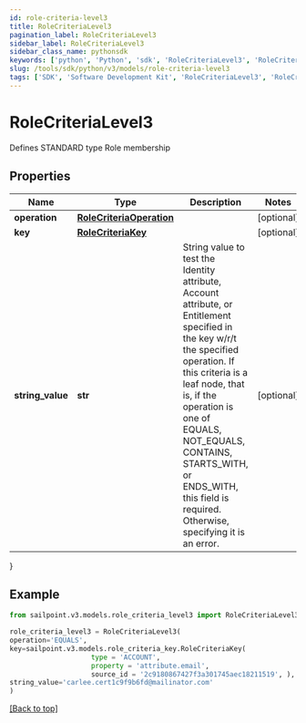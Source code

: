 ```yaml
---
id: role-criteria-level3
title: RoleCriteriaLevel3
pagination_label: RoleCriteriaLevel3
sidebar_label: RoleCriteriaLevel3
sidebar_class_name: pythonsdk
keywords: ['python', 'Python', 'sdk', 'RoleCriteriaLevel3', 'RoleCriteriaLevel3'] 
slug: /tools/sdk/python/v3/models/role-criteria-level3
tags: ['SDK', 'Software Development Kit', 'RoleCriteriaLevel3', 'RoleCriteriaLevel3']
---
```


# RoleCriteriaLevel3

Defines STANDARD type Role membership

## Properties

Name | Type | Description | Notes
------------ | ------------- | ------------- | -------------
**operation** | [**RoleCriteriaOperation**](role-criteria-operation) |  | [optional] 
**key** | [**RoleCriteriaKey**](role-criteria-key) |  | [optional] 
**string_value** | **str** | String value to test the Identity attribute, Account attribute, or Entitlement specified in the key w/r/t the specified operation. If this criteria is a leaf node, that is, if the operation is one of EQUALS, NOT_EQUALS, CONTAINS, STARTS_WITH, or ENDS_WITH, this field is required. Otherwise, specifying it is an error. | [optional] 
}

## Example

```python
from sailpoint.v3.models.role_criteria_level3 import RoleCriteriaLevel3

role_criteria_level3 = RoleCriteriaLevel3(
operation='EQUALS',
key=sailpoint.v3.models.role_criteria_key.RoleCriteriaKey(
                    type = 'ACCOUNT', 
                    property = 'attribute.email', 
                    source_id = '2c9180867427f3a301745aec18211519', ),
string_value='carlee.cert1c9f9b6fd@mailinator.com'
)

```
[[Back to top]](#) 

